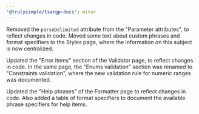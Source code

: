 ```yaml
---
'@trulysimple/tsargp-docs': minor
---
```


Removed the `parseDelimited` attribute from the "Parameter attributes", to reflect changes in code. Moved some text about custom phrases and format specifiers to the Styles page, where the information on this subject is now centralized.

Updated the "Error items" section of the Validator page, to reflect changes in code. In the same page, the "Enums validation" section was renamed to "Constraints validation", where the new validation rule for numeric ranges was documented.

Updated the "Help phrases" of the Formatter page to reflect changes in code. Also added a table of format specifiers to document the available phrase specifiers for help items.
